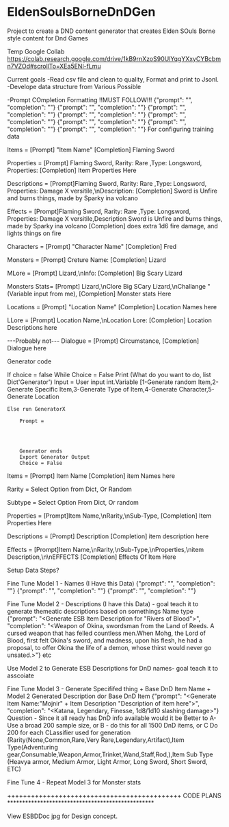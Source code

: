 # EldenSoulsBorneDnDGen
Project to create a DND content generator that creates Elden SOuls Borne style content for Dnd Games


Temp Google Collab https://colab.research.google.com/drive/1kB9rnXzoS90UlYqgYXxyCYBcbmn7VZOd#scrollTo=XEa5ENl-fLmu

Current goals
-Read csv file and clean to quality, Format and print to Jsonl.  
-Develope data structure from Various Possible 




-Prompt COmpletion Formatting !!MUST FOLLOW!!!
{"prompt": "<prompt text>", "completion": "<ideal generated text>"}
{"prompt": "<prompt text>", "completion": "<ideal generated text>"}
{"prompt": "<prompt text>", "completion": "<ideal generated text>"}
{"prompt": "<prompt text>", "completion": "<ideal generated text>"}
{"prompt": "<prompt text>", "completion": "<ideal generated text>"}
{"prompt": "<prompt text>", "completion": "<ideal generated text>"}
{"prompt": "<prompt text>", "completion": "<ideal generated text>"}
{"prompt": "<prompt text>", "completion": "<ideal generated text>"}
 For configuring training data


Items = [Prompt] "Item Name" [Completion] Flaming Sword 

Properties = [Prompt] Flaming Sword, Rarity: Rare ,Type: Longsword, Properties:  [Completion] Item Properties Here

Descriptions = [Prompt]Flaming Sword, Rarity: Rare ,Type: Longsword, Properties: Damage X versitile,\nDescription: [Completion] Sword is Unfire and burns things, made by Sparky ina  volcano

Effects = [Prompt]Flaming Sword, Rarity: Rare ,Type: Longsword, Properties: Damage X versitile,Description Sword is Unfire and burns things, made by Sparky ina  volcano  [Completion] does extra 1d6 fire damage, and lights things on fire

Characters = [Prompt] "Character Name" [Completion] Fred 

Monsters = [Prompt] Creture Name: [Completion] Lizard 

MLore = [Prompt] Lizard,\nInfo: [Completion] Big Scary Lizard

Monsters Stats=  [Prompt] Lizard,\nClore Big SCary Lizard,\nChallange "(Variable input from me),   [Completion] Monster stats Here

Locations = [Prompt] "Location Name" [Completion] Location Names here 

LLore = [Prompt] Location Name,\nLocation Lore: [Completion] Location Descriptions here

---Probably not---
Dialogue = [Prompt] Circumstance, [Completion] Dialogue here






Generator code



If choice = false
	While Choice = False
		Print (What do you want to do, list Dict'Generator')
		Input = User input int.Variable [1-Generate random Item,2-Generate Specific Item,3-Generate Type of Item,4-Generate Character,5-Generate Location

	Else run GeneratorX

		Prompt = 




		Generator ends
		Export Generator Output
		Choice = False


Items = [Prompt] Item Name [Completion] item Names here 

Rarity = Select Option from Dict, Or Random

Subtype = Select Option From Dict, Or random

Properties = [Prompt]Item Name,\nRarity,\nSub-Type, [Completion] Item Properties Here

Descriptions = [Prompt] Description [Completion] item description here 


Effects = [Prompt]Item Name,\nRarity,\nSub-Type,\nProperties,\nitem Description,\n\nEFFECTS   [Completion] Effects Of Item Here

Setup Data Steps?

Fine Tune Model 1 - Names (I Have this Data)
{"prompt": "<Generate ESB Item Name>", "completion": "<Mjolnir>"}
{"prompt": "<Generate ESB Character Name>", "completion": "<Godwyn the Golden>"}
{"prompt": "<Generate ESB Monster Name>", "completion": "<Undead Asylum>"}


Fine Tune Model 2 - Descriptions (I have this Data) - goal teach it to generate themeatic descriptions based on somethings Name type
{"prompt": "<Generate ESB Item Description for "Rivers of Blood">", "completion": "<Weapon of Okina, swordsman from the Land of Reeds. A cursed weapon that has felled countless men.When Mohg, the Lord of Blood, first felt Okina's sword, and madness, upon his flesh, he had a proposal, to offer Okina the life of a demon, whose thirst would never go unsated.>"}
etc

Use Model 2 to Generate ESB Descriptions for DnD names- goal teach it to asscoiate

Fine Tune Model 3 - Generate Specififed thing + Base DnD Item Name + Model 2 Generated Description dor Base DnD Item 
{"prompt": "<Generate Item Name:"Mojnir" + Item Description "Description of item here">", "completion": "<Katana, Legendary, Finesse, 1d8/1d10 slashing damage>"}
Question - Since it all ready has DnD info available would it be Better to A-Use a broad 200 sample size, or B - do this for all 1500 DnD items, or C Do 200 for each CLassifier used for generation (Rarity(None,Common,Rare,Very Rare,Legendary,Artifact),Item Type(Adventuring gear,Consumable,Weapon,Armor,Trinket,Wand,Staff,Rod,),Item Sub Type (Heavya armor, Medium Armor, Light Armor, Long Sword, Short Sword, ETC)

Fine Tune 4 - Repeat Model 3 for Monster stats

















++++++++++++++++++++++++++++++++++++++++++++  CODE PLANS *************************************************

View ESBDDoc jpg for Design concept.


